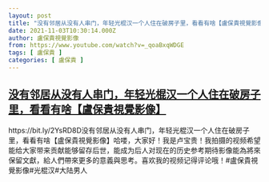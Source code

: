 ```yaml
---
layout: post
title: "没有邻居从没有人串门，年轻光棍汉一个人住在破房子里，看看有啥【盧保貴視覺影像】"
date: 2021-11-03T10:30:14.000Z
author: 盧保貴視覺影像
from: https://www.youtube.com/watch?v=_qoaBxqWDGE
tags: [ 盧保貴 ]
categories: [ 盧保貴 ]
---
```

<!--1635935414000-->
[没有邻居从没有人串门，年轻光棍汉一个人住在破房子里，看看有啥【盧保貴視覺影像】](https://www.youtube.com/watch?v=_qoaBxqWDGE)
------

<div>
https://bit.ly/2YsRD8D没有邻居从没有人串门，年轻光棍汉一个人住在破房子里，看看有啥【盧保貴視覺影像】哈喽，大家好！我是卢宝贵！我拍摄的视频希望能给大家带来贡献能够留存后世，能成为后人对现在的历史参考期待影像能為將來保留文獻，給人們帶來更多的意義與思考。喜欢我的视频记得评论哦！#盧保貴視覺影像#光棍汉#大陆男人
</div>
